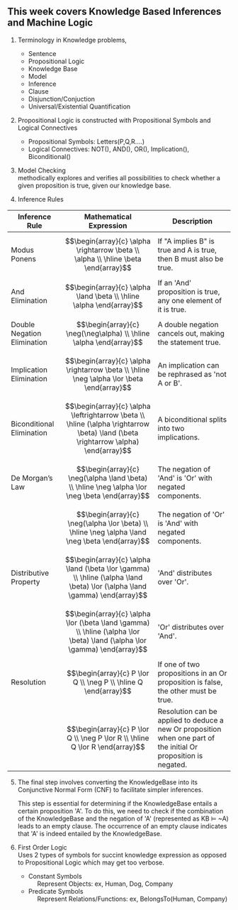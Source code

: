 ## This week covers Knowledge Based Inferences and Machine Logic 
1) Terminology in Knowledge problems, 
    * Sentence
    * Propositional Logic 
    * Knowledge Base
    * Model 
    * Inference
    * Clause
    * Disjunction/Conjuction 
    * Universal/Existential Quantification
2) Propositional Logic is constructed with Propositional Symbols and Logical Connectives
    * Propositional Symbols: Letters(P,Q,R....)
    * Logical Connectives:  NOT(), AND(), OR(), Implication(), Biconditional()
3) Model Checking 
<br>methodically explores and verifies all possibilities to check whether a given proposition is true, given our knowledge base. 

4) Inference Rules

| Inference Rule                | Mathematical Expression | Description |
|-------------------------------|-------------------------|-------------|
| Modus Ponens                  | $$\begin{array}{c} \alpha \rightarrow \beta \\ \alpha \\ \hline \beta \end{array}$$ | If "A implies B" is true and A is true, then B must also be true. |
| And Elimination               | $$\begin{array}{c} \alpha \land \beta \\ \hline \alpha \end{array}$$ | If an 'And' proposition is true, any one element of it is true. |
| Double Negation Elimination   | $$\begin{array}{c} \neg(\neg\alpha) \\ \hline \alpha \end{array}$$ | A double negation cancels out, making the statement true. |
| Implication Elimination       | $$\begin{array}{c} \alpha \rightarrow \beta \\ \hline \neg \alpha \lor \beta \end{array}$$ | An implication can be rephrased as 'not A or B'. |
| Biconditional Elimination     | $$\begin{array}{c} \alpha \leftrightarrow \beta \\ \hline (\alpha \rightarrow \beta) \land (\beta \rightarrow \alpha) \end{array}$$ | A biconditional splits into two implications. |
| De Morgan’s Law               | $$\begin{array}{c} \neg(\alpha \land \beta) \\ \hline \neg \alpha \lor \neg \beta \end{array}$$ | The negation of 'And' is 'Or' with negated components. |
|                               | $$\begin{array}{c} \neg(\alpha \lor \beta) \\ \hline \neg \alpha \land \neg \beta \end{array}$$ | The negation of 'Or' is 'And' with negated components. |
| Distributive Property         | $$\begin{array}{c} \alpha \land (\beta \lor \gamma) \\ \hline (\alpha \land \beta) \lor (\alpha \land \gamma) \end{array}$$ | 'And' distributes over 'Or'. |
|                               | $$\begin{array}{c} \alpha \lor (\beta \land \gamma) \\ \hline (\alpha \lor \beta) \land (\alpha \lor \gamma) \end{array}$$ | 'Or' distributes over 'And'. |
| Resolution                    | $$\begin{array}{c} P \lor Q \\ \neg P \\ \hline Q \end{array}$$ | If one of two propositions in an Or proposition is false, the other must be true. |
|                               | $$\begin{array}{c} P \lor Q \\ \neg P \lor R \\ \hline Q \lor R \end{array}$$ | Resolution can be applied to deduce a new Or proposition when one part of the initial Or proposition is negated. |




5) The final step involves converting the KnowledgeBase into its Conjunctive Normal Form (CNF) to facilitate simpler inferences.

    This step is essential for determining if the KnowledgeBase entails a certain proposition 'A'. To do this, we need to check if the combination of the KnowledgeBase and the negation of 'A' (represented as KB ⊨ ~A) leads to an empty clause. The occurrence of an empty clause indicates that 'A' is indeed entailed by the KnowledgeBase.


6) First Order Logic
<br> Uses 2 types of symbols for succint knowledge expression as opposed to Propositional Logic which may get too verbose. 
    * Constant Symbols
    <br>&nbsp;&nbsp;&nbsp;&nbsp; Represent Objects: ex, Human, Dog, Company
    * Predicate Symbols 
    <br>&nbsp;&nbsp;&nbsp;&nbsp; Represent Relations/Functions: ex, BelongsTo(Human, Company)

